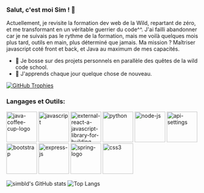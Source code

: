 ### Salut, c'est moi Sim ! 👋

Actuellement, je revisite la formation dev web de la Wild, repartant de zéro, 
et me transformant en un véritable guerrier du code^^. 
J'ai failli abandonner car je ne suivais pas le rythme de la formation, 
mais me voilà quelques mois plus tard, outils en main, plus déterminé que jamais. 
Ma mission ? Maîtriser javascript coté front et back, et Java au maximum de mes capacités.

- 🔭 Je bosse sur des projets personnels en parallèle des quêtes de la wild code school.
- 🌱 J'apprends chaque jour quelque chose de nouveau.

[![GitHub Trophies](https://github-profile-trophy.vercel.app/?username=simbld&no-frame=true&no-bg=true&theme=darkhub&row=1&column=6&margin-w=50&margin-h=50)](https://github.com/ryo-ma/github-profile-trophy)


### Langages et Outils:

<img width="80" height="80" src="https://img.icons8.com/3d-fluency/80/java-coffee-cup-logo.png" alt="java-coffee-cup-logo"/> <img width="80" height="80" src="https://img.icons8.com/arcade/80/javascript.png" alt="javascript"/> <img width="80" height="80" src="https://img.icons8.com/external-tal-revivo-shadow-tal-revivo/80/external-react-a-javascript-library-for-building-user-interfaces-logo-shadow-tal-revivo.png" alt="external-react-a-javascript-library-for-building-user-interfaces-logo-shadow-tal-revivo"/> <img width="80" height="80" src="https://img.icons8.com/3d-fluency/80/python.png" alt="python"/> <img width="80" height="80" src="https://img.icons8.com/fluency/80/node-js.png" alt="node-js"/> <img width="80" height="80" src="https://img.icons8.com/ios-filled/80/api-settings.png" alt="api-settings"/> <img width="80" height="80" src="https://img.icons8.com/plasticine/80/bootstrap.png" alt="bootstrap"/> <img width="80" height="80" src="https://img.icons8.com/officel/80/express-js.png" alt="express-js"/> <img width="80" height="80" src="https://img.icons8.com/office/80/spring-logo.png" alt="spring-logo"/> <img width="80" height="80" src="https://img.icons8.com/plasticine/80/css3.png" alt="css3"/>


![simbld's GitHub stats](https://github-readme-stats.vercel.app/api?username=simbld&show_icons=true&theme=radical)      ![Top Langs](https://github-readme-stats.vercel.app/api/top-langs/?username=simbld&layout=compact&theme=radical)
